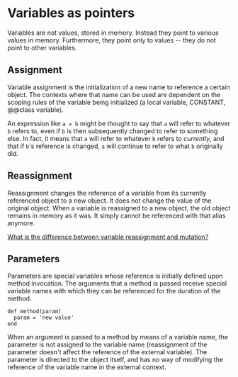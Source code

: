 # Variables as pointers


Variables are not values, stored in memory. Instead they point to various values in memory. Furthermore, they point only to values -- they do not point to other variables.


## Assignment


Variable assignment is the initialization of a new name to reference a certain object. The contexts where that name can be used are dependent on the scoping rules of the variable being initialized (a local variable, CONSTANT, @@class variable).


An expression like `a = b` might be thought to say that `a` will refer to whatever `b` refers to, even if `b` is then subsequently changed to refer to something else. In fact, it means that `a` will refer to whatever `b` refers to _currently_, and that if `b`'s reference is changed, `a` will continue to refer to what `b` originally did.


## Reassignment


Reassignment changes the reference of a variable from its currently referenced object to a new object. It does not change the value of the original object. When a variable is reassigned to a new object, the old object remains in memory as it was. It simply cannot be referenced with that alias anymore.


[What is the difference between variable reassignment and mutation?](@card/nhvkupS5hvkp97f)


## Parameters


Parameters are special variables whose reference is initially defined upon method invocation. The arguments that a method is passed receive special variable names with which they can be referenced for the duration of the method.


```
def method(param)
  param = 'new value'
end
```
When an argument is passed to a method by means of a variable name, the parameter is not assigned to the variable name (reassignment of the parameter doesn't affect the reference of the external variable). The parameter is directed to the object itself, and has no way of modifying the reference of the variable name in the external context.
